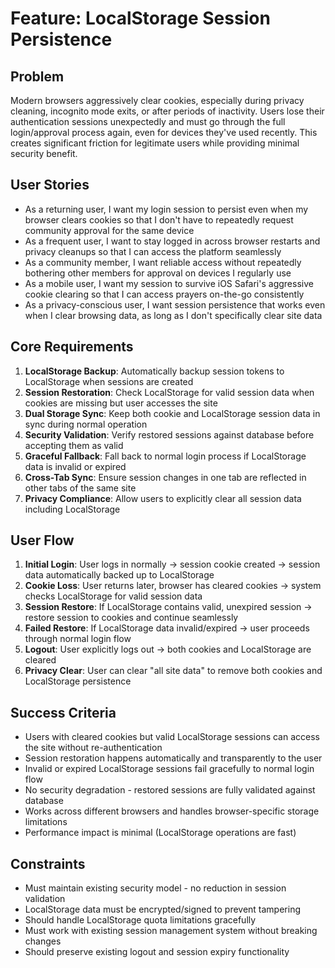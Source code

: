 # Feature: LocalStorage Session Persistence

## Problem
Modern browsers aggressively clear cookies, especially during privacy cleaning, incognito mode exits, or after periods of inactivity. Users lose their authentication sessions unexpectedly and must go through the full login/approval process again, even for devices they've used recently. This creates significant friction for legitimate users while providing minimal security benefit.

## User Stories
- As a returning user, I want my login session to persist even when my browser clears cookies so that I don't have to repeatedly request community approval for the same device
- As a frequent user, I want to stay logged in across browser restarts and privacy cleanups so that I can access the platform seamlessly
- As a community member, I want reliable access without repeatedly bothering other members for approval on devices I regularly use
- As a mobile user, I want my session to survive iOS Safari's aggressive cookie clearing so that I can access prayers on-the-go consistently
- As a privacy-conscious user, I want session persistence that works even when I clear browsing data, as long as I don't specifically clear site data

## Core Requirements
1. **LocalStorage Backup**: Automatically backup session tokens to LocalStorage when sessions are created
2. **Session Restoration**: Check LocalStorage for valid session data when cookies are missing but user accesses the site
3. **Dual Storage Sync**: Keep both cookie and LocalStorage session data in sync during normal operation
4. **Security Validation**: Verify restored sessions against database before accepting them as valid
5. **Graceful Fallback**: Fall back to normal login process if LocalStorage data is invalid or expired
6. **Cross-Tab Sync**: Ensure session changes in one tab are reflected in other tabs of the same site
7. **Privacy Compliance**: Allow users to explicitly clear all session data including LocalStorage

## User Flow
1. **Initial Login**: User logs in normally → session cookie created → session data automatically backed up to LocalStorage
2. **Cookie Loss**: User returns later, browser has cleared cookies → system checks LocalStorage for valid session data
3. **Session Restore**: If LocalStorage contains valid, unexpired session → restore session to cookies and continue seamlessly
4. **Failed Restore**: If LocalStorage data invalid/expired → user proceeds through normal login flow
5. **Logout**: User explicitly logs out → both cookies and LocalStorage are cleared
6. **Privacy Clear**: User can clear "all site data" to remove both cookies and LocalStorage persistence

## Success Criteria
- Users with cleared cookies but valid LocalStorage sessions can access the site without re-authentication
- Session restoration happens automatically and transparently to the user
- Invalid or expired LocalStorage sessions fail gracefully to normal login flow
- No security degradation - restored sessions are fully validated against database
- Works across different browsers and handles browser-specific storage limitations
- Performance impact is minimal (LocalStorage operations are fast)

## Constraints
- Must maintain existing security model - no reduction in session validation
- LocalStorage data must be encrypted/signed to prevent tampering
- Should handle LocalStorage quota limitations gracefully
- Must work with existing session management system without breaking changes
- Should preserve existing logout and session expiry functionality